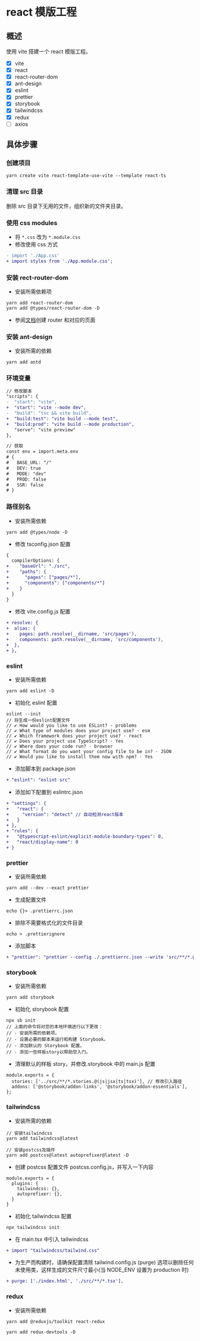 # react 模版工程

## 概述

使用 vite 搭建一个 react 模版工程。

- [x] vite
- [x] react
- [x] react-router-dom
- [x] ant-design
- [x] eslint
- [x] prettier
- [x] storybook
- [x] tailwindcss
- [x] redux
- [ ] axios

## 具体步骤

### 创建项目

```
yarn create vite react-template-use-vite --template react-ts
```

### 清理 src 目录

删除 src 目录下无用的文件，组织新的文件夹目录。

### 使用 css modules

- 将 `*.css` 改为 `*.module.css`
- 修改使用 css 方式

```diff
- import './App.css'
+ import styles from './App.module.css';
```

### 安装 rect-router-dom

- 安装所需依赖项

```
yarn add react-router-dom
yarn add @types/react-router-dom -D
```

- 参阅[文档](https://reactrouter.com/web/guides/quick-start)创建 router 和对应的页面

### 安装 ant-design

- 安装所需的依赖

```
yarn add antd
```

### 环境变量

```diff
// 修改脚本
"scripts": {
-  "start": "vite",
+  "start": "vite --mode dev",
-  "build": "tsc && vite build",
+  "build:test": "vite build --mode test",
+  "build:prod": "vite build --mode production",
   "serve": "vite preview"
},

// 获取
const env = import.meta.env
# {
#   BASE_URL: "/"
#   DEV: true
#   MODE: "dev"
#   PROD: false
#   SSR: false
# }
```

### 路径别名

- 安装所需依赖

```
yarn add @types/node -D
```

- 修改 tsconfig.json 配置

```diff
{
  compilerOptions: {
+    "baseUrl": "./src",
+    "paths": {
+      "pages": ["pages/*"],
+      "components": ["components/*"]
+    }
  }
}
```

- 修改 vite.config.js 配置

```diff
+ resolve: {
+  alias: {
+    pages: path.resolve(__dirname, 'src/pages'),
+    components: path.resolve(__dirname, 'src/components'),
+  },
+ },
```

### eslint

- 安装所需依赖

```
yarn add eslint -D
```

- 初始化 eslint 配置

```
eslint --init
// 将生成一份eslint配置文件
// ✔ How would you like to use ESLint? · problems
// ✔ What type of modules does your project use? · esm
// ✔ Which framework does your project use? · react
// ✔ Does your project use TypeScript? · Yes
// ✔ Where does your code run? · browser
// ✔ What format do you want your config file to be in? · JSON
// ✔ Would you like to install them now with npm? · Yes
```

- 添加脚本到 package.json

```diff
+ "eslint": "eslint src"
```

- 添加如下配置到 eslintrc.json

```diff
+ "settings": {
+   "react": {
+     "version": "detect" // 自动检测react版本
+   }
+ },
+ "rules": {
+   "@typescript-eslint/explicit-module-boundary-types": 0,
+   "react/display-name": 0
+ }
```

### prettier

- 安装所需依赖

```
yarn add --dev --exact prettier
```

- 生成配置文件

```
echo {}> .prettierrc.json
```

- 排除不需要格式化的文件目录

```
echo > .prettierignore
```

- 添加脚本

```diff
+ "prettier": "prettier --config ./.prettierrc.json --write 'src/**/*.@(js|ts)?(x)'"
```

### storybook

- 安装所需依赖

```
yarn add storybook
```

- 初始化 storybook 配置

```
npx sb init
// 上面的命令将对您的本地环境进行以下更改：
// - 安装所需的依赖项。
// - 设置必要的脚本来运行和构建 Storybook。
// - 添加默认的 Storybook 配置。
// - 添加一些样板story以帮助您入门。
```

- 清理默认的样板 story，并修改.storybook 中的 main.js 配置

```
module.exports = {
  stories: ['../src/**/*.stories.@(js|jsx|ts|tsx)'], // 修改引入路径
  addons: ['@storybook/addon-links', '@storybook/addon-essentials'],
};
```

### tailwindcss

- 安装所需的依赖

```
// 安装tailwindcss
yarn add tailwindcss@latest

// 安装postcss及插件
yarn add postcss@latest autoprefixer@latest -D
```

- 创建 postcss 配置文件 postcss.config.js，并写入一下内容

```
module.exports = {
  plugins: {
    tailwindcss: {},
    autoprefixer: {},
  }
}
```

- 初始化 tailwindcss 配置

```
npx tailwindcss init
```

- 在 main.tsx 中引入 tailwindcss

```diff
+ import "tailwindcss/tailwind.css"
```

- 为生产而构建时，请确保配置清除 tailwind.config.js (purge) 选项以删除任何未使用类，这样生成的文件尺寸最小(当 NODE_ENV 设置为 production 时)

```diff
+ purge: ['./index.html', './src/**/*.tsx'],
```

### redux

- 安装所需依赖

```
yarn add @reduxjs/toolkit react-redux

yarn add redux-devtools -D
```

